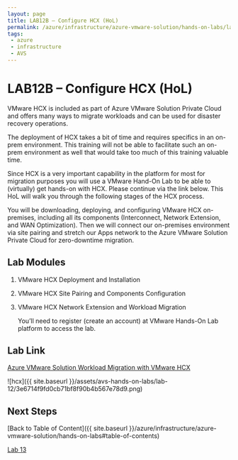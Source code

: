 ```yaml
---
layout: page
title: LAB12B – Configure HCX (HoL)
permalink: /azure/infrastructure/azure-vmware-solution/hands-on-labs/lab-12
tags: 
 - azure
 - infrastructure
 - AVS
---
```

# LAB12B – Configure HCX (HoL)

VMware HCX is included as part of Azure VMware Solution Private Cloud and offers
many ways to migrate workloads and can be used for disaster recovery operations.

The deployment of HCX takes a bit of time and requires specifics in an on-prem
environment. This training will not be able to facilitate such an on-prem
environment as well that would take too much of this training valuable time.

Since HCX is a very important capability in the platform for most for migration
purposes you will use a VMware Hand-On Lab to be able to (virtually) get
hands-on with HCX. Please continue via the link below. This HoL will walk you
through the following stages of the HCX process.

You will be downloading, deploying, and configuring VMware HCX on-premises,
including all its components (Interconnect, Network Extension, and WAN
Optimization). Then we will connect our on-premises environment via site pairing
and stretch our Apps network to the Azure VMware Solution Private Cloud for
zero-downtime migration.

## Lab Modules

1. VMware HCX Deployment and Installation

2. VMware HCX Site Pairing and Components Configuration

3. VMware HCX Network Extension and Workload Migration

   You’ll need to register (create an account) at VMware Hands-On Lab platform
   to access the lab.

## Lab Link

 [Azure VMware Solution Workload Migration with VMware HCX](https://labs.hol.vmware.com/HOL/catalogs/lab/9433) 

![hcx]({{ site.baseurl }}/assets/avs-hands-on-labs/lab-12/3e6714f9fd0cb71bf8f90b4b567e78d9.png)

## Next Steps

[Back to Table of Content]({{ site.baseurl }}/azure/infrastructure/azure-vmware-solution/hands-on-labs#table-of-contents)

[Lab 13](lab-13)
